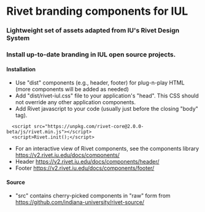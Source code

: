 # Rivet branding components for IUL

### Lightweight set of assets adapted from IU's Rivet Design System       
### Install up-to-date branding in IUL open source projects.

#### Installation
- Use "dist" components (e.g., header, footer) for plug-n-play HTML (more components will be added as needed)      
- Add "dist/rivet-iul.css" file to your application's "head". This CSS should not override any other application components.   
- Add Rivet javascript to your code (usually just before the closing "body" tag). 
```  
  <script src="https://unpkg.com/rivet-core@2.0.0-beta/js/rivet.min.js"></script>
  <script>Rivet.init();</script>
```       
- For an interactive view of Rivet components, see the components library https://v2.rivet.iu.edu/docs/components/
- Header https://v2.rivet.iu.edu/docs/components/header/
- Footer https://v2.rivet.iu.edu/docs/components/footer/

#### Source
- "src" contains cherry-picked components in "raw" form from https://github.com/indiana-university/rivet-source/ 
